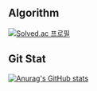  ## Algorithm
[![Solved.ac
프로필](http://mazassumnida.wtf/api/v2/generate_badge?boj=ljg0610)](https://solved.ac/ljg0610)

## Git Stat
[![Anurag's GitHub stats](https://github-readme-stats.vercel.app/api?username=ljg0610)](https://github.com/ljg0610/github-readme-stats)

